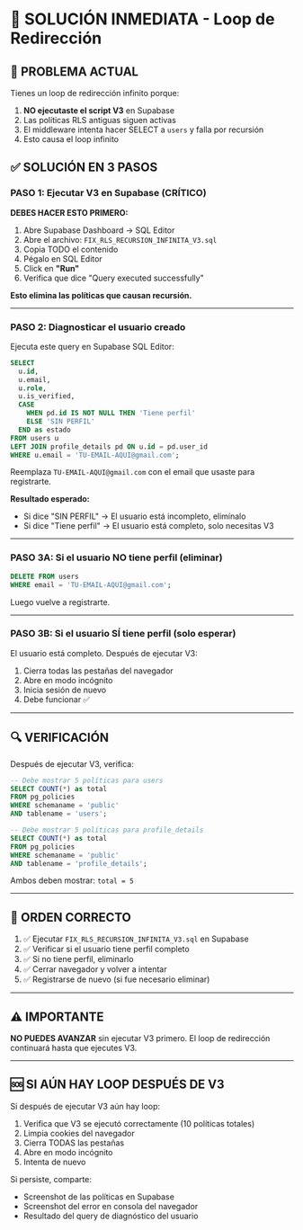 # 🚨 SOLUCIÓN INMEDIATA - Loop de Redirección

## 🔴 PROBLEMA ACTUAL

Tienes un loop de redirección infinito porque:
1. **NO ejecutaste el script V3** en Supabase
2. Las políticas RLS antiguas siguen activas
3. El middleware intenta hacer SELECT a `users` y falla por recursión
4. Esto causa el loop infinito

## ✅ SOLUCIÓN EN 3 PASOS

### PASO 1: Ejecutar V3 en Supabase (CRÍTICO)

**DEBES HACER ESTO PRIMERO:**

1. Abre Supabase Dashboard → SQL Editor
2. Abre el archivo: `FIX_RLS_RECURSION_INFINITA_V3.sql`
3. Copia TODO el contenido
4. Pégalo en SQL Editor
5. Click en **"Run"**
6. Verifica que dice "Query executed successfully"

**Esto elimina las políticas que causan recursión.**

---

### PASO 2: Diagnosticar el usuario creado

Ejecuta este query en Supabase SQL Editor:

```sql
SELECT 
  u.id,
  u.email,
  u.role,
  u.is_verified,
  CASE 
    WHEN pd.id IS NOT NULL THEN 'Tiene perfil'
    ELSE 'SIN PERFIL'
  END as estado
FROM users u
LEFT JOIN profile_details pd ON u.id = pd.user_id
WHERE u.email = 'TU-EMAIL-AQUI@gmail.com';
```

Reemplaza `TU-EMAIL-AQUI@gmail.com` con el email que usaste para registrarte.

**Resultado esperado:**
- Si dice "SIN PERFIL" → El usuario está incompleto, elimínalo
- Si dice "Tiene perfil" → El usuario está completo, solo necesitas V3

---

### PASO 3A: Si el usuario NO tiene perfil (eliminar)

```sql
DELETE FROM users
WHERE email = 'TU-EMAIL-AQUI@gmail.com';
```

Luego vuelve a registrarte.

---

### PASO 3B: Si el usuario SÍ tiene perfil (solo esperar)

El usuario está completo. Después de ejecutar V3:

1. Cierra todas las pestañas del navegador
2. Abre en modo incógnito
3. Inicia sesión de nuevo
4. Debe funcionar ✅

---

## 🔍 VERIFICACIÓN

Después de ejecutar V3, verifica:

```sql
-- Debe mostrar 5 políticas para users
SELECT COUNT(*) as total
FROM pg_policies
WHERE schemaname = 'public'
AND tablename = 'users';

-- Debe mostrar 5 políticas para profile_details
SELECT COUNT(*) as total
FROM pg_policies
WHERE schemaname = 'public'
AND tablename = 'profile_details';
```

Ambos deben mostrar: `total = 5`

---

## 🎯 ORDEN CORRECTO

1. ✅ Ejecutar `FIX_RLS_RECURSION_INFINITA_V3.sql` en Supabase
2. ✅ Verificar si el usuario tiene perfil completo
3. ✅ Si no tiene perfil, eliminarlo
4. ✅ Cerrar navegador y volver a intentar
5. ✅ Registrarse de nuevo (si fue necesario eliminar)

---

## ⚠️ IMPORTANTE

**NO PUEDES AVANZAR** sin ejecutar V3 primero. El loop de redirección continuará hasta que ejecutes V3.

---

## 🆘 SI AÚN HAY LOOP DESPUÉS DE V3

Si después de ejecutar V3 aún hay loop:

1. Verifica que V3 se ejecutó correctamente (10 políticas totales)
2. Limpia cookies del navegador
3. Cierra TODAS las pestañas
4. Abre en modo incógnito
5. Intenta de nuevo

Si persiste, comparte:
- Screenshot de las políticas en Supabase
- Screenshot del error en consola del navegador
- Resultado del query de diagnóstico del usuario
